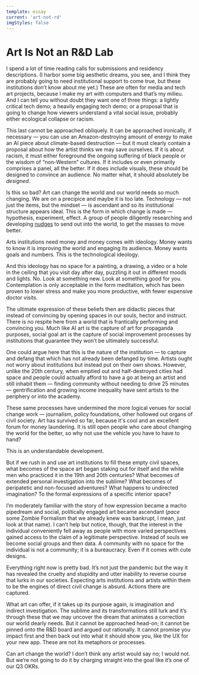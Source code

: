 ```yaml
---
template: essay
current: 'art-not-rd'
imgStyles: false
---
```


# Art Is Not an R&D Lab

I spend a lot of time reading calls for submissions and residency descriptions. (I harbor some big aesthetic dreams, you see, and I think they are probably going to need institutional support to come true, but these institutions don’t know about me yet.) These are often for media and tech art projects, because I make my art with computers and that’s my milieu. And I can tell you without doubt they want one of three things: a lightly critical tech demo; a heavily engaging tech demo; or a proposal that is going to change how viewers understand a vital social issue, probably either ecological collapse or racism.

This last cannot be approached obliquely. It can be approached ironically, if necessary — you can use an Amazon-destroying amount of energy to make an AI piece about climate-based destruction — but it must clearly contain a proposal about how the artist thinks we may save ourselves. If it is about racism, it must either foreground the ongoing suffering of black people or the wisdom of “non-Western” cultures. If it includes or even primarily comprises a panel, all the better. If it does include visuals, these should be designed to convince an audience. No matter what, it should absolutely be _designed_.

Is this so bad? Art can change the world and our world needs so much changing. We are on a precipice and maybe it is too late. Technology — not just the items, but the mindset — is ascendant and so its institutional structure appears ideal. This is the form in which change is made — hypothesis, experiment, effect. A group of people diligently researching and developing [nudges](https://en.wikipedia.org/wiki/Nudge_(book)) to send out into the world, to get the masses to move better.

Arts institutions need money and money comes with ideology. Money wants to know it is improving the world and engaging its audience. Money wants goals and numbers. This is the technological ideology.

And this ideology has no space for a painting, a drawing, a video or a hole in the ceiling that you visit day after day, puzzling it out in different moods and lights. No. Look at something new. Look at something good for you. Contemplation is only acceptable in the form meditation, which has been proven to lower stress and make you more productive, with fewer expensive doctor visits.

The ultimate expression of these beliefs then are didactic pieces that instead of convincing by opening spaces in our souls, hector and instruct. There is no respite here from a world that is frantically performing and convincing you. Much like AI art is the capture of art for propaganda purposes, social goal art is the capture of social improvement processes by institutions that guarantee they won’t be ultimately successful. 

One could argue here that this is the nature of the institution — to capture and defang that which has not already been defanged by time. Artists ought not worry about institutions but instead put on their own shows. However, unlike the 20th century, when emptied out and half-destroyed cities had space and people could actually afford to have a go at being an artist and still inhabit them — finding community without needing to drive 25 minutes — gentrification and growing income inequality have sent artists to the periphery or into the academy.

These same processes have undermined the more logical venues for social change work — journalism, policy foundations, other hollowed out organs of civil society. Art has survived so far, because it's cool and an excellent forum for money laundering. It is still open people who care about changing the world for the better, so why not use the vehicle you have to have to hand? 

This is an understandable development. 

But if we rush in and use art institutions to fill these empty civil spaces, what becomes of the space art began staking out for itself and the white men who practiced it in the 19th and 20th centuries? What becomes of extended personal investigation into the sublime? What becomes of peripatetic and non-focused adventures? What happens to undirected imagination? To the formal expressions of a specific interior space?

I’m moderately familiar with the story of how expression became a macho pipedream and social, politically engaged art became ascendant (_pace_ some Zombie Formalism that we already knew was bankrupt, I mean, just look at that name). I can’t help but notice, though, that the interest in the individual conveniently fell away as people with more varied perspectives gained access to the claim of a legitimate perspective. Instead of souls we become social groups and then data. A community with no space for the individual is not a community; it is a bureaucracy. Even if it comes with cute designs.

Everything right now is pretty bad. It’s not just the pandemic but the way it has revealed the cruelty and stupidity and utter inability to reverse course that lurks in our societies. Expecting arts institutions and artists within them to be the engines of direct civil change is absurd. Actions there are captured. 

What art can offer, if it takes up its purpose again, is imagination and indirect investigation. The sublime and its transformations still lurk and it’s through these that we may uncover the dream that animates a correction our world dearly needs. But it cannot be approached head-on; it cannot be pinned onto the R&D board and argued out rationally. It cannot promise you impact first and then back out into what it should show you, like the UX for your new app. These are not its metaphors or processes.

Can art change the world? I don’t think any artist would say no; I would not. But we’re not going to do it by charging straight into the goal like it’s one of our Q3 OKRs. 